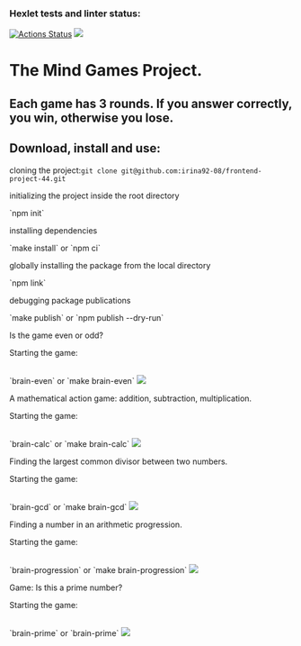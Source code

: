 ### Hexlet tests and linter status:
[![Actions Status](https://github.com/irina92-08/frontend-project-44/actions/workflows/hexlet-check.yml/badge.svg)](https://github.com/irina92-08/frontend-project-44/actions)
<a href="https://codeclimate.com/github/irina92-08/frontend-project-44/maintainability"><img src="https://api.codeclimate.com/v1/badges/8ec72ff06061135adfd2/maintainability" /></a>

 <h1>The Mind Games Project.</h1>
 <h2>Each game has 3 rounds. If you answer correctly, you win, otherwise you lose.</h2>
 
 <h2> Download, install and use:</h2>
 
cloning the project:`git clone git@github.com:irina92-08/frontend-project-44.git`
<br>
<p>initializing the project inside the root directory</p>
`npm init`
<br>
<p>installing dependencies</p>
`make install` or `npm ci`
<br>
<p>globally installing the package from the local directory</p>
`npm link`
<br>
<p>debugging package publications</p>
`make publish` or `npm publish --dry-run`
<br>

<p>Is the game even or odd?</p>
<p>Starting the game:</p>
<br>
`brain-even` or `make brain-even`
<a href="https://asciinema.org/a/k2tDs2tryrUpj2Z4YRkHMmDxn" target="_blank"><img src="https://asciinema.org/a/k2tDs2tryrUpj2Z4YRkHMmDxn.svg" /></a>
<br>
<p>A mathematical action game: addition, subtraction, multiplication.</p>
<p>Starting the game:</p>
<br>
`brain-calc` or `make brain-calc`
<a href="https://asciinema.org/a/KkqPfKoADZI4R9sNgS1fEcxsP" target="_blank"><img src="https://asciinema.org/a/KkqPfKoADZI4R9sNgS1fEcxsP.svg" /></a>
<br>
<p>Finding the largest common divisor between two numbers.</p>
<p>Starting the game:</p>
<br>
`brain-gcd` or `make brain-gcd`
<a href="https://asciinema.org/a/xHPHJ5Yec8O5Rkc1cuWxoqfBJ" target="_blank"><img src="https://asciinema.org/a/xHPHJ5Yec8O5Rkc1cuWxoqfBJ.svg" /></a>
<br>
<p>Finding a number in an arithmetic progression.</p>
<p>Starting the game:</p>
<br>
`brain-progression` or `make brain-progression`
<a href="https://asciinema.org/a/5SonbeQ8Be2wCElsed1AUAtBk" target="_blank"><img src="https://asciinema.org/a/5SonbeQ8Be2wCElsed1AUAtBk.svg" /></a>
<br>
<p>Game: Is this a prime number?</p>
<p>Starting the game:</p>
<br>
`brain-prime` or `brain-prime`
<a href="https://asciinema.org/a/GD3pguZEcaBYK4KiA2TcK1UfN" target="_blank"><img src="https://asciinema.org/a/GD3pguZEcaBYK4KiA2TcK1UfN.svg" /></a>
